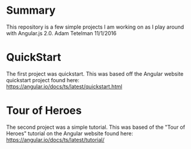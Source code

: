 # Summary
This repository is a few simple projects I am working on as I play around with Angular.js 2.0.
Adam Tetelman
11/1/2016

# QuickStart
The first project was quickstart. This was based off the Angular website quickstart project found here:
https://angular.io/docs/ts/latest/quickstart.html

# Tour of Heroes
The second project was a simple tutorial. This was based of the "Tour of Heroes" tutorial on the Angular website found here:
https://angular.io/docs/ts/latest/tutorial/


